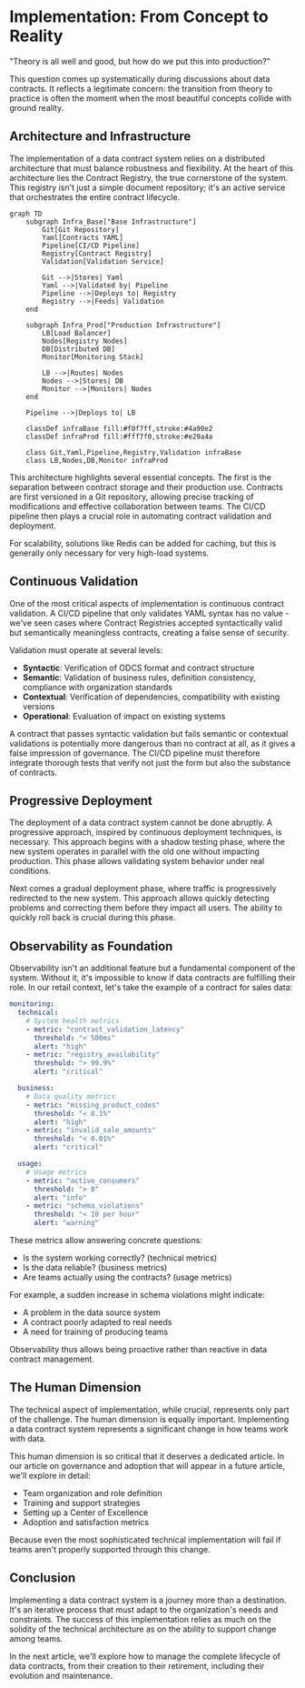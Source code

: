 # Implementation: From Concept to Reality

"Theory is all well and good, but how do we put this into production?"

This question comes up systematically during discussions about data contracts. It reflects a legitimate concern: the transition from theory to practice is often the moment when the most beautiful concepts collide with ground reality.

## Architecture and Infrastructure

The implementation of a data contract system relies on a distributed architecture that must balance robustness and flexibility. At the heart of this architecture lies the Contract Registry, the true cornerstone of the system. This registry isn't just a simple document repository; it's an active service that orchestrates the entire contract lifecycle.

```mermaid
graph TD
    subgraph Infra_Base["Base Infrastructure"]
        Git[Git Repository]
        Yaml[Contracts YAML]
        Pipeline[CI/CD Pipeline]
        Registry[Contract Registry]
        Validation[Validation Service]

        Git -->|Stores| Yaml
        Yaml -->|Validated by| Pipeline
        Pipeline -->|Deploys to| Registry
        Registry -->|Feeds| Validation
    end

    subgraph Infra_Prod["Production Infrastructure"]
        LB[Load Balancer]
        Nodes[Registry Nodes]
        DB[Distributed DB]
        Monitor[Monitoring Stack]

        LB -->|Routes| Nodes
        Nodes -->|Stores| DB
        Monitor -->|Monitors| Nodes
    end

    Pipeline -->|Deploys to| LB

    classDef infraBase fill:#f0f7ff,stroke:#4a90e2
    classDef infraProd fill:#fff7f0,stroke:#e29a4a
    
    class Git,Yaml,Pipeline,Registry,Validation infraBase
    class LB,Nodes,DB,Monitor infraProd
```

This architecture highlights several essential concepts. The first is the separation between contract storage and their production use. Contracts are first versioned in a Git repository, allowing precise tracking of modifications and effective collaboration between teams. The CI/CD pipeline then plays a crucial role in automating contract validation and deployment.

For scalability, solutions like Redis can be added for caching, but this is generally only necessary for very high-load systems.

## Continuous Validation

One of the most critical aspects of implementation is continuous contract validation. A CI/CD pipeline that only validates YAML syntax has no value - we've seen cases where Contract Registries accepted syntactically valid but semantically meaningless contracts, creating a false sense of security.

Validation must operate at several levels:
- **Syntactic**: Verification of ODCS format and contract structure
- **Semantic**: Validation of business rules, definition consistency, compliance with organization standards
- **Contextual**: Verification of dependencies, compatibility with existing versions
- **Operational**: Evaluation of impact on existing systems

A contract that passes syntactic validation but fails semantic or contextual validations is potentially more dangerous than no contract at all, as it gives a false impression of governance. The CI/CD pipeline must therefore integrate thorough tests that verify not just the form but also the substance of contracts.

## Progressive Deployment

The deployment of a data contract system cannot be done abruptly. A progressive approach, inspired by continuous deployment techniques, is necessary. This approach begins with a shadow testing phase, where the new system operates in parallel with the old one without impacting production. This phase allows validating system behavior under real conditions.

Next comes a gradual deployment phase, where traffic is progressively redirected to the new system. This approach allows quickly detecting problems and correcting them before they impact all users. The ability to quickly roll back is crucial during this phase.

## Observability as Foundation

Observability isn't an additional feature but a fundamental component of the system. Without it, it's impossible to know if data contracts are fulfilling their role. In our retail context, let's take the example of a contract for sales data:

```yaml
monitoring:
  technical:
    # System health metrics
    - metric: "contract_validation_latency"
      threshold: "< 500ms"
      alert: "high"
    - metric: "registry_availability"
      threshold: "> 99.9%"
      alert: "critical"

  business:
    # Data quality metrics
    - metric: "missing_product_codes"
      threshold: "< 0.1%"
      alert: "high"
    - metric: "invalid_sale_amounts"
      threshold: "< 0.01%"
      alert: "critical"

  usage:
    # Usage metrics
    - metric: "active_consumers"
      threshold: "> 0"
      alert: "info"
    - metric: "schema_violations"
      threshold: "< 10 per hour"
      alert: "warning"
```

These metrics allow answering concrete questions:
- Is the system working correctly? (technical metrics)
- Is the data reliable? (business metrics)
- Are teams actually using the contracts? (usage metrics)

For example, a sudden increase in schema violations might indicate:
- A problem in the data source system
- A contract poorly adapted to real needs
- A need for training of producing teams

Observability thus allows being proactive rather than reactive in data contract management.

## The Human Dimension

The technical aspect of implementation, while crucial, represents only part of the challenge. The human dimension is equally important. Implementing a data contract system represents a significant change in how teams work with data.

This human dimension is so critical that it deserves a dedicated article. In our article on governance and adoption that will appear in a future article, we'll explore in detail:
- Team organization and role definition
- Training and support strategies
- Setting up a Center of Excellence
- Adoption and satisfaction metrics

Because even the most sophisticated technical implementation will fail if teams aren't properly supported through this change.

## Conclusion

Implementing a data contract system is a journey more than a destination. It's an iterative process that must adapt to the organization's needs and constraints. The success of this implementation relies as much on the solidity of the technical architecture as on the ability to support change among teams.

In the next article, we'll explore how to manage the complete lifecycle of data contracts, from their creation to their retirement, including their evolution and maintenance.